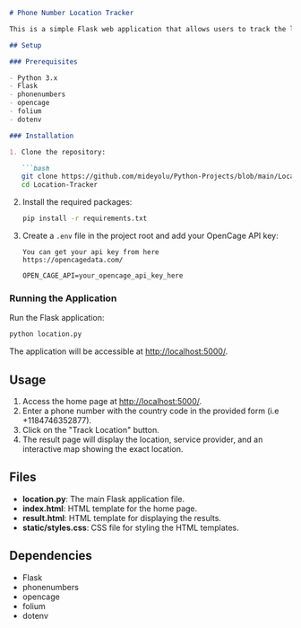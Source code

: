 

```markdown
# Phone Number Location Tracker

This is a simple Flask web application that allows users to track the location and service provider of a phone number. The application utilizes the `phonenumbers` library for parsing phone numbers, `geocoder` for obtaining location information, and `OpenCageGeocode` for geocoding. The results are displayed on an interactive map created with `folium`.

## Setup

### Prerequisites

- Python 3.x
- Flask
- phonenumbers
- opencage
- folium
- dotenv

### Installation

1. Clone the repository:

   ```bash
   git clone https://github.com/mideyolu/Python-Projects/blob/main/Location-Tracker.gi
   cd Location-Tracker
   ```

2. Install the required packages:

   ```bash
   pip install -r requirements.txt
   ```

3. Create a `.env` file in the project root and add your OpenCage API key:

   ```
   You can get your api key from here
   https://opencagedata.com/
   ```
   ```
   OPEN_CAGE_API=your_opencage_api_key_here
   ```

### Running the Application

Run the Flask application:

```bash
python location.py
```

The application will be accessible at [http://localhost:5000/](http://localhost:5000/).

## Usage

1. Access the home page at [http://localhost:5000/](http://localhost:5000/).
2. Enter a phone number with the country code in the provided form (i.e +1184746352877).
3. Click on the "Track Location" button.
4. The result page will display the location, service provider, and an interactive map showing the exact location.

## Files

- **location.py**: The main Flask application file.
- **index.html**: HTML template for the home page.
- **result.html**: HTML template for displaying the results.
- **static/styles.css**: CSS file for styling the HTML templates.

## Dependencies

- Flask
- phonenumbers
- opencage
- folium
- dotenv


